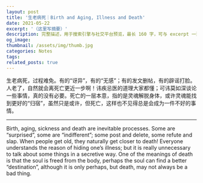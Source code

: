```yaml
---
layout: post
title: '生老病死｜Birth and Aging, Illness and Death'
date: 2021-05-22
excerpt: '（这里写摘要）'
description: 完整描述，用于搜索引擎与社交平台预览，最长 160 字，可与 excerpt 一致
og_image: 
thumbnail: /assets/img/thumb.jpg
categories: Notes
tags: 
related_posts: true
---
```


生老病死，过程难免。有的“讶异”，有的“无感”；有的发文删帖，有的辟谣打脸。人老了，自然就会离死亡更近一步啊！讳疾忌医的道理大家都懂；可讳莫如深谈论一些事情，真的没有必要。死亡的一层本意，指的是灵魂解脱身体，或许灵魂能找到更好的“归宿”，虽然只是或许，但死亡，这样也不见得总是会成为一件不好的事情。

---

Birth, aging, sickness and death are inevitable processes. Some are “surprised”, some are “indifferent”; some post and delete, some refute and slap. When people get old, they naturally get closer to death! Everyone understands the reason of hiding one’s illness; but it is really unnecessary to talk about some things in a secretive way. One of the meanings of death is that the soul is freed from the body, perhaps the soul can find a better “destination”, although it is only perhaps, but death, may not always be a bad thing.